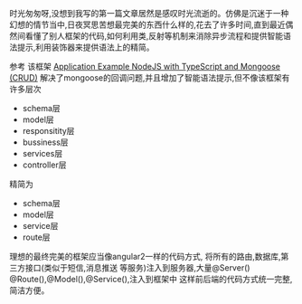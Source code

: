 时光匆匆呀,没想到我写的第一篇文章居然是感叹时光流逝的。仿佛是沉迷于一种幻想的情节当中,日夜冥思苦想最完美的东西什么样的,花去了许多时间,直到最近偶然间看懂了别人框架的代码,如何利用类,反射等机制来消除异步流程和提供智能语法提示,利用装饰器来提供语法上的精简。


参考 该框架 [Application Example NodeJS with TypeScript and Mongoose (CRUD)](https://gallery.technet.microsoft.com/Application-Example-NodeJS-d632ee2d)
解决了mongoose的回调问题,并且增加了智能语法提示,但不像该框架有许多层次
* schema层
* model层
* responsitity层
* bussiness层
* services层
* controller层

精简为
* schema层
* model层
* service层
* route层


理想的最终完美的框架应当像angular2一样的代码方式,
将所有的路由,数据库,第三方接口(类似于短信,消息推送 等服务)注入到服务器,大量@Server() @Route(),@Model(),@Service(),注入到框架中
这样前后端的代码方式统一完整,简洁方便。


